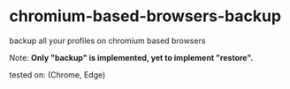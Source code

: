 # chromium-based-browsers-backup
backup all your profiles on chromium based browsers

Note: 
**Only "backup" is implemented, yet to implement "restore".**

tested on: (Chrome, Edge)
